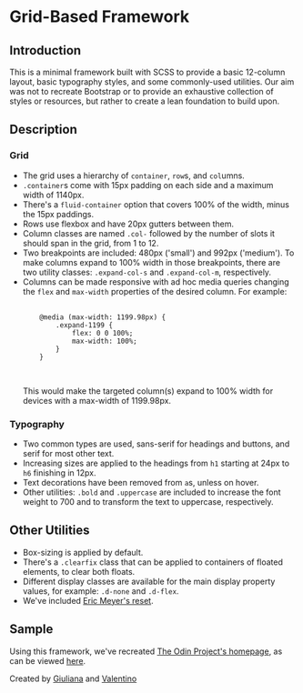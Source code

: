 # Grid-Based Framework

## Introduction
This is a minimal framework built with SCSS to provide a basic 12-column layout, basic typography styles, and some commonly-used utilities. Our aim was not to recreate Bootstrap or to provide an exhaustive collection of styles or resources, but rather to create a lean foundation to build upon.

## Description

### Grid

<ul>
    <li>The grid uses a hierarchy of <code>container</code>, <code>row</code>s, and <code>col</code>umns.</li>
    <li><code>.container</code>s come with 15px padding on each side and a maximum width of 1140px.</li>
    <li>There's a <code>fluid-container</code> option that covers 100% of the width, minus the 15px paddings.</li>
    <li>Rows use flexbox and have 20px gutters between them.</li>
    <li>Column classes are named <code>.col-</code> followed by the number of slots it should span in the grid, from 1 to 12.</li>
    <li>Two breakpoints are included: 480px ('small') and 992px ('medium'). To make columns expand to 100% width in those breakpoints, there are two utility classes: <code>.expand-col-s</code> and <code>.expand-col-m</code>, respectively.</li>
    <li>Columns can be made responsive with ad hoc media queries changing the <code>flex</code> and <code>max-width</code> properties of the desired column. For example:
    <pre>
    <code>
    @media (max-width: 1199.98px) {
        .expand-1199 {
            flex: 0 0 100%;
            max-width: 100%;
        }
    }
    </code>
    </pre>
    This would make the targeted column(s) expand to 100% width for devices with a max-width of 1199.98px.</li>
</ul>

### Typography

<ul>
    <li>Two common types are used, sans-serif for headings and buttons, and serif for most other text.</li>
    <li>Increasing sizes are applied to the headings from <code>h1</code> starting at 24px to <code>h6</code> finishing in 12px.</li>
    <li>Text decorations have been removed from <code>a</code>s, unless on hover.</li>
    <li>Other utilities: <code>.bold</code> and <code>.uppercase</code> are included to increase the font weight to 700 and to transform the text to uppercase, respectively.</li>
</ul>

## Other Utilities

<ul>
    <li>Box-sizing is applied by default.</li>
    <li>There's a <code>.clearfix</code> class that can be applied to containers of floated elements, to clear both floats.</li>
    <li>Different display classes are available for the main display property values, for example: <code>.d-none</code> and <code>.d-flex</code>.</li>
    <li>We've included <a href="https://meyerweb.com/eric/tools/css/reset/">Eric Meyer's reset</a>.</li>
</ul>

## Sample

Using this framework, we've recreated [The Odin Project's homepage](https://www.theodinproject.com/home), as can be viewed [here](https://gferrarocamus.github.io/grid-based-framework/).

Created by [Giuliana](https://github.com/gferrarocamus) and [Valentino](https://github.com/1ba1)
